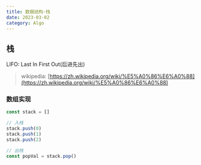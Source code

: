 ```yaml
---
title: 数据结构-栈
date: 2023-03-02
category: Algo
---
```


## 栈

LIFO: Last In First Out(后进先出)

> wikipedia: [https://zh.wikipedia.org/wiki/%E5%A0%86%E6%A0%88](https://zh.wikipedia.org/wiki/%E5%A0%86%E6%A0%88)

### 数组实现

```js
const stack = []

// 入栈
stack.push(0)
stack.push(1)
stack.push(2)

// 出栈
const popVal = stack.pop()
```
